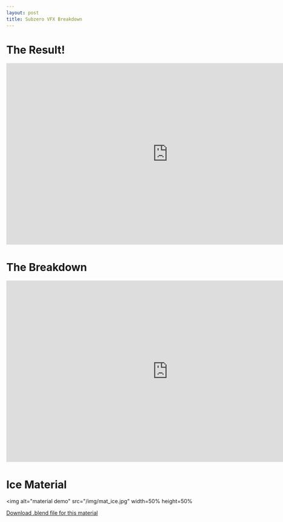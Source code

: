 ```yaml
---
layout: post
title: Subzero VFX Breakdown
---
```


The Result!
===========
<iframe width="853" height="480" src="https://www.youtube.com/embed/lGE3onqObMI" frameborder="0" allowfullscreen></iframe>

The Breakdown
=============
<iframe
  width="853"
  height="480"
  src="https://www.youtube.com/embed/97CC7A__UTU"
  frameborder="0"
  allowfullscreen></iframe>

Ice Material
============
<img
  alt="material demo"
  src="/img/mat_ice.jpg"
  width=50%
  height=50%
  >

[Download .blend file for this material](/dl/mat_ice.blend)
